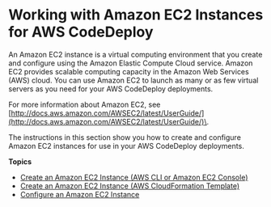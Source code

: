 # Working with Amazon EC2 Instances for AWS CodeDeploy<a name="instances-ec2"></a>

An Amazon EC2 instance is a virtual computing environment that you create and configure using the Amazon Elastic Compute Cloud service\. Amazon EC2 provides scalable computing capacity in the Amazon Web Services \(AWS\) cloud\. You can use Amazon EC2 to launch as many or as few virtual servers as you need for your AWS CodeDeploy deployments\.

For more information about Amazon EC2, see [http://docs.aws.amazon.com/AWSEC2/latest/UserGuide/](http://docs.aws.amazon.com/AWSEC2/latest/UserGuide/)\.

The instructions in this section show you how to create and configure Amazon EC2 instances for use in your AWS CodeDeploy deployments\.

**Topics**
+ [Create an Amazon EC2 Instance \(AWS CLI or Amazon EC2 Console\)](instances-ec2-create.md)
+ [Create an Amazon EC2 Instance \(AWS CloudFormation Template\)](instances-ec2-create-cloudformation-template.md)
+ [Configure an Amazon EC2 Instance](instances-ec2-configure.md)